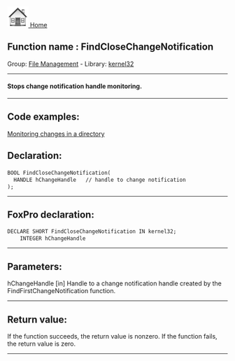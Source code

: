 [<img src="../../images/home.png"> Home ](https://github.com/VFPX/Win32API)  

## Function name : FindCloseChangeNotification
Group: [File Management](../../functions_group.md#File_Management)  -  Library: [kernel32](../../../libraries.md#kernel32)  
***  


#### Stops change notification handle monitoring.
***  


## Code examples:
[Monitoring changes in a directory](../../samples/sample_117.md)  

## Declaration:
```foxpro  
BOOL FindCloseChangeNotification(
  HANDLE hChangeHandle   // handle to change notification
);  
```  
***  


## FoxPro declaration:
```foxpro  
DECLARE SHORT FindCloseChangeNotification IN kernel32;
	INTEGER hChangeHandle  
```  
***  


## Parameters:
hChangeHandle 
[in] Handle to a change notification handle created by the FindFirstChangeNotification function.  
***  


## Return value:
If the function succeeds, the return value is nonzero. If the function fails, the return value is zero. 
  
***  

